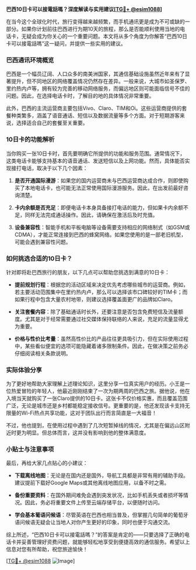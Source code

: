 **巴西10日卡可以接電話嗎？深度解读与实用建议[[TG💪+ @esim1088](https://t.me/s/esim1088)]**

在当今这个全球化时代，旅行变得越来越频繁，而手机通讯更是成为不可或缺的一部分。如果你计划前往巴西进行为期10天的旅程，那么是否能顺利使用当地的电话卡，无疑会成为你关心的一个重要问题。本文将从多个角度为你解答“巴西10日卡可以接電話嗎”这一疑问，并提供一些实用的建议。

### 巴西通讯环境概览

巴西是一个幅员辽阔、人口众多的南美洲国家，其通信基础设施虽然近年来有了显著提升，但不同地区的网络覆盖情况仍然存在差异。一般来说，大城市如圣保罗、里约热内卢等，拥有较为完善的移动网络服务，而偏远地区则可能面临信号不佳的问题。因此，在选择电话卡时，了解目的地的具体情况非常重要。

此外，巴西的主流运营商主要包括Vivo、Claro、TIM和Oi。这些运营商提供的套餐种类繁多，涵盖了语音通话、短信以及数据流量等多个方面。对于短期游客来说，选择适合自己的套餐至关重要。

### 10日卡的功能解析

当你购买一张10日卡时，首先要明确它所提供的功能和服务范围。通常情况下，这类电话卡能够支持基本的语音通话、发送短信以及上网功能。然而，具体能否实现接打电话，取决于以下几个因素：

1. **是否开通国际漫游**：如果您的国内运营商未与巴西运营商达成合作，则即使购买了本地电话卡，也可能无法正常使用国际漫游服务。因此，在出发前最好咨询清楚。
   
2. **卡内余额是否充足**：即便电话卡本身具备接打电话的能力，但如果卡内余额不足，同样无法完成通话操作。因此，请确保在激活后及时充值。

3. **设备兼容性**：智能手机和平板电脑等设备需要支持相应的网络制式（如GSM或CDMA），才能正常连接到巴西的蜂窝网络。如果您使用的是一部老旧机型，可能会遇到兼容性问题。

### 如何挑选合适的10日卡？

针对即将赴巴西旅行的朋友，以下几点可以帮助您挑选到满意的10日卡：

- **提前规划行程**：根据您的活动区域来决定优先考虑哪些城市的运营商。例如，若主要活动范围集中在里约热内卢，那么可以选择该市口碑较好的TIM卡；而如果行程中包含大量农村地带，则建议选择覆盖面更广的品牌如Claro。

- **关注套餐内容**：除了基础通话时长外，还要注意是否包含免费短信及流量额度。尤其是对于经常需要通过社交媒体保持联络的人来说，充足的流量显得尤为重要。

- **价格与性价比考量**：虽然高性价比的产品往往更具吸引力，但在实际使用过程中，某些看似便宜的选项可能隐藏着诸多限制条件。因此，在做决策之前务必仔细阅读相关条款说明。

### 实际体验分享

为了更好地帮助大家理解上述理论知识，这里分享一位真实用户的经历。小王是一位热爱冒险的年轻人，他最近刚刚结束了一次为期两周的巴西之旅。据他说，他在入境当天就购买了一张Claro提供的10日卡。这张卡不仅价格实惠，而且覆盖范围广泛，无论是城市还是乡村都能稳定接收信号。更重要的是，他还发现该卡支持无限量的Wi-Fi热点共享功能，这对于团队出行而言简直是一大福音！

不过，他也提到，在使用过程中遇到了几次短暂掉线的情况，尤其是在偏远山区附近时更为明显。但总体而言，这并没有影响到他的整体满意度。

### 小贴士与注意事项

最后，再给大家几点贴心的小建议：

- **下载离线地图**：无论是在国内还是国外，导航工具都是非常有用的辅助手段。建议提前下载好Google Maps或其他离线地图应用，以备不时之需。

- **备份重要资料**：在国外期间难免会遇到突发状况，比如手机丢失或者损坏等情况。因此，务必将重要文件上传至云端存储平台，以便随时访问。

- **学会基本葡语问候语**：尽管英语在巴西也相当普及，但掌握几句简单的葡萄牙语问候语无疑会让当地人对你产生更好的印象，同时也便于沟通交流。

综上所述，“巴西10日卡可以接電話嗎？”的答案是肯定的——只要选择了正确的电话卡并妥善管理好资费问题，就能够轻松地享受到便捷高效的通信服务。希望以上信息对您有所帮助，祝您旅途愉快！

[[TG💪+ @esim1088](https://t.me/s/esim1088) ![Image](https://i.postimg.cc/4NQfJmqS/Snipaste-2025-05-13-00-14-12.png)]